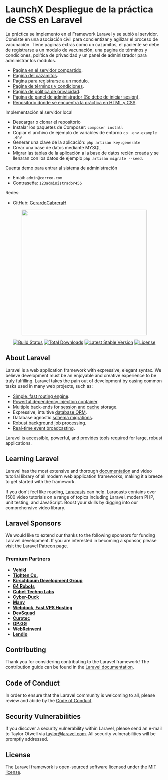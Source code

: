 # LaunchX Despliegue de la práctica de CSS en Laravel

La práctica se implemento en el Framework Laravel y se subió al servidor. Consiste en una asociación civil para concientizar y agilizar el proceso de vacunación. Tiene paginas extras como un cazamitos, el paciente se debe de registrarse a un modulo de vacunación, una pagina de términos y condiciones, política de privacidad y un panel de administrador para administrar los módulos.

- [Pagina en el servidor compartido](https://pasteleria.celtech.com.mx/vacunas/).
- [Pagina del cazamitos](https://pasteleria.celtech.com.mx/vacunas/cazador-de-mitos).
- [Pagina para registrarse a un modulo](https://pasteleria.celtech.com.mx/vacunas/reservar-lugar-para-tu-vacuna/m00122).
- [Pagina de términos y condiciones](https://pasteleria.celtech.com.mx/vacunas/terminos-y-condiciones).
- [Pagina de política de privacidad](https://pasteleria.celtech.com.mx/vacunas/politica-de-privacidad).
- [Pagina de panel de administrador (Se debe de iniciar sesión)](https://pasteleria.celtech.com.mx/vacunas/admin).
- [Repositorio donde se encuentra la práctica en HTML y CSS](https://github.com/GerardoCabreraH/FrontEndMisionCSS).

Implementación al servidor local
- Descargar o clonar el repositorio
- Instalar los paquetes de Composer: `composer install`
- Copiar el archivo de ejemplo de variables de entorno `cp .env.example .env` 
- Generar una clave de la aplicación: `php artisan key:generate` 
- Crear una base de datos mediante MYSQL
- Migrar las tablas de la aplicación a la base de datos recién creada y se llenaran con los datos de ejemplo `php artisan migrate --seed`. 

Cuenta demo para entrar al sistema de administración

- Email: `admin@correo.com` 
- Contraseña: `123administrador456` 

Redes:
* GitHub: [GerardoCabreraH](https://github.com/GerardoCabreraH)

<p align="center"><a href="https://laravel.com" target="_blank"><img src="https://raw.githubusercontent.com/laravel/art/master/logo-lockup/5%20SVG/2%20CMYK/1%20Full%20Color/laravel-logolockup-cmyk-red.svg" width="400"></a></p>

<p align="center">
<a href="https://travis-ci.org/laravel/framework"><img src="https://travis-ci.org/laravel/framework.svg" alt="Build Status"></a>
<a href="https://packagist.org/packages/laravel/framework"><img src="https://img.shields.io/packagist/dt/laravel/framework" alt="Total Downloads"></a>
<a href="https://packagist.org/packages/laravel/framework"><img src="https://img.shields.io/packagist/v/laravel/framework" alt="Latest Stable Version"></a>
<a href="https://packagist.org/packages/laravel/framework"><img src="https://img.shields.io/packagist/l/laravel/framework" alt="License"></a>
</p>

## About Laravel

Laravel is a web application framework with expressive, elegant syntax. We believe development must be an enjoyable and creative experience to be truly fulfilling. Laravel takes the pain out of development by easing common tasks used in many web projects, such as:

- [Simple, fast routing engine](https://laravel.com/docs/routing).
- [Powerful dependency injection container](https://laravel.com/docs/container).
- Multiple back-ends for [session](https://laravel.com/docs/session) and [cache](https://laravel.com/docs/cache) storage.
- Expressive, intuitive [database ORM](https://laravel.com/docs/eloquent).
- Database agnostic [schema migrations](https://laravel.com/docs/migrations).
- [Robust background job processing](https://laravel.com/docs/queues).
- [Real-time event broadcasting](https://laravel.com/docs/broadcasting).

Laravel is accessible, powerful, and provides tools required for large, robust applications.

## Learning Laravel

Laravel has the most extensive and thorough [documentation](https://laravel.com/docs) and video tutorial library of all modern web application frameworks, making it a breeze to get started with the framework.

If you don't feel like reading, [Laracasts](https://laracasts.com) can help. Laracasts contains over 1500 video tutorials on a range of topics including Laravel, modern PHP, unit testing, and JavaScript. Boost your skills by digging into our comprehensive video library.

## Laravel Sponsors

We would like to extend our thanks to the following sponsors for funding Laravel development. If you are interested in becoming a sponsor, please visit the Laravel [Patreon page](https://patreon.com/taylorotwell).

### Premium Partners

- **[Vehikl](https://vehikl.com/)**
- **[Tighten Co.](https://tighten.co)**
- **[Kirschbaum Development Group](https://kirschbaumdevelopment.com)**
- **[64 Robots](https://64robots.com)**
- **[Cubet Techno Labs](https://cubettech.com)**
- **[Cyber-Duck](https://cyber-duck.co.uk)**
- **[Many](https://www.many.co.uk)**
- **[Webdock, Fast VPS Hosting](https://www.webdock.io/en)**
- **[DevSquad](https://devsquad.com)**
- **[Curotec](https://www.curotec.com/services/technologies/laravel/)**
- **[OP.GG](https://op.gg)**
- **[WebReinvent](https://webreinvent.com/?utm_source=laravel&utm_medium=github&utm_campaign=patreon-sponsors)**
- **[Lendio](https://lendio.com)**

## Contributing

Thank you for considering contributing to the Laravel framework! The contribution guide can be found in the [Laravel documentation](https://laravel.com/docs/contributions).

## Code of Conduct

In order to ensure that the Laravel community is welcoming to all, please review and abide by the [Code of Conduct](https://laravel.com/docs/contributions#code-of-conduct).

## Security Vulnerabilities

If you discover a security vulnerability within Laravel, please send an e-mail to Taylor Otwell via [taylor@laravel.com](mailto:taylor@laravel.com). All security vulnerabilities will be promptly addressed.

## License

The Laravel framework is open-sourced software licensed under the [MIT license](https://opensource.org/licenses/MIT).
